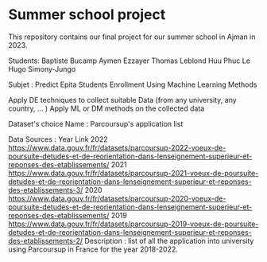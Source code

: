 # Summer school project
This repository contains our final project for our summer school in Ajman in 2023.

Students:
Baptiste Bucamp
Aymen Ezzayer
Thomas Leblond
Huu Phuc Le
Hugo Simony-Jungo

Subjet : Predict Epita Students Enrollment Using Machine Learning Methods

Apply DE techniques to collect suitable Data (from any university, any country, ... )
Apply ML or DM methods on the collected data

Dataset's choice
Name : Parcoursup's application list

Data Sources :
Year	Link
2022	https://www.data.gouv.fr/fr/datasets/parcoursup-2022-voeux-de-poursuite-detudes-et-de-reorientation-dans-lenseignement-superieur-et-reponses-des-etablissements/
2021	https://www.data.gouv.fr/fr/datasets/parcoursup-2021-voeux-de-poursuite-detudes-et-de-reorientation-dans-lenseignement-superieur-et-reponses-des-etablissements-3/
2020	https://www.data.gouv.fr/fr/datasets/parcoursup-2020-voeux-de-poursuite-detudes-et-de-reorientation-dans-lenseignement-superieur-et-reponses-des-etablissements/
2019	https://www.data.gouv.fr/fr/datasets/parcoursup-2019-voeux-de-poursuite-detudes-et-de-reorientation-dans-lenseignement-superieur-et-reponses-des-etablissements-2/
Description : list of all the application into university using Parcoursup in France for the year 2018-2022.
